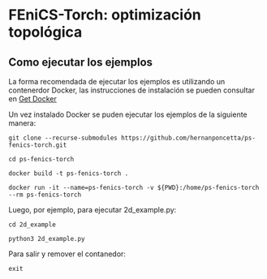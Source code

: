 # FEniCS-Torch: optimización topológica #

## Como ejecutar los ejemplos ##

La forma recomendada de ejecutar los ejemplos es utilizando un contenerdor Docker, las instrucciones de instalación se pueden consultar en [Get Docker](https://docs.docker.com/get-docker/)

Un vez instalado Docker se puden ejecutar los ejemplos de la siguiente manera:

`git clone --recurse-submodules https://github.com/hernanponcetta/ps-fenics-torch.git`

`cd ps-fenics-torch`

`docker build -t ps-fenics-torch .`

`docker run -it --name=ps-fenics-torch -v ${PWD}:/home/ps-fenics-torch --rm ps-fenics-torch`

Luego, por ejemplo, para ejecutar 2d_example.py:

`cd 2d_example`

`python3 2d_example.py`

Para salir y remover el contanedor:

`exit`
